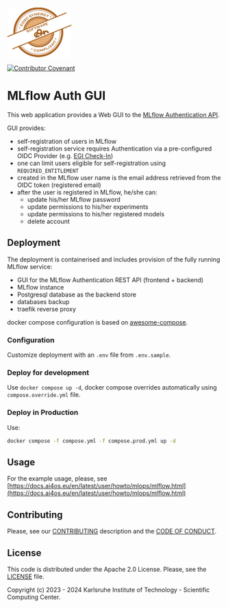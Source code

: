 [![SQAaaS badge](https://github.com/EOSC-synergy/SQAaaS/raw/master/badges/badges_150x116/badge_software_bronze.png)](https://api.eu.badgr.io/public/assertions/DJ0o0-NSQmeIZMk7qoPvjw "SQAaaS bronze badge achieved")

[![Contributor Covenant](https://img.shields.io/badge/Contributor%20Covenant-1.4-4baaaa.svg)](CODE_OF_CONDUCT.md)
# MLflow Auth GUI

This web application provides a Web GUI to the [MLflow Authentication API](https://mlflow.org/docs/latest/auth/rest-api.html).

GUI provides:
* self-registration of users in MLflow
* self-registration service requires Authentication via a pre-configured OIDC Provider (e.g. [EGI Check-In](https://docs.egi.eu/users/aai/check-in/))
* one can limit users eligible for self-registration using `REQUIRED_ENTITLEMENT`
* created in the MLflow user name is the email address retrieved from the OIDC token (registered email)
* after the user is registered in MLflow, he/she can:
   * update his/her MLflow password
   * update permissions to his/her experiments
   * update permissions to his/her registered models
   * delete account

## Deployment

The deployment is containerised and includes provision of the fully running MLflow service:
* GUI for the MLflow Authentication REST API (frontend + backend)
* MLflow instance
* Postgresql database as the backend store
* databases backup
* traefik reverse proxy

docker compose configuration is based on [awesome-compose](https://github.com/docker/awesome-compose).

### Configuration

Customize deployment with an `.env` file from `.env.sample`.

### Deploy for development

Use `docker compose up -d`, docker compose overrides automatically using
`compose.override.yml` file.

### Deploy in Production

Use:

```bash
docker compose -f compose.yml -f compose.prod.yml up -d
```

## Usage
For the example usage, please, see [https://docs.ai4os.eu/en/latest/user/howto/mlops/mlflow.html](https://docs.ai4os.eu/en/latest/user/howto/mlops/mlflow.html)

## Contributing
Please, see our [CONTRIBUTING](CONTRIBUTING.md) description and the [CODE OF CONDUCT](CODE_OF_CONDUCT.md).

## License
This code is distributed under the Apache 2.0 License. Please, see the [LICENSE](LICENSE) file.

Copyright (c) 2023 - 2024 Karlsruhe Institute of Technology - Scientific Computing Center.